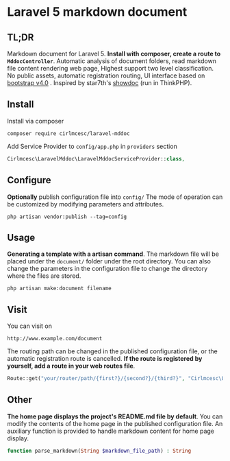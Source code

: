 # Laravel 5 markdown document

TL;DR
-----
Markdown document for Laravel 5.
**Install with composer, create a route to `MddocController`**.
Automatic analysis of document folders, read markdown file content rendering web page, Highest support two level classification.
No public assets, automatic registration routing, UI interface based on [bootstrap v4.0](https://github.com/twbs/bootstrap) .
Inspired by star7th's [showdoc](https://github.com/star7th/showdoc) (run in ThinkPHP).


Install
-------
Install via composer
```
composer require cirlmcesc/laravel-mddoc
```

Add Service Provider to `config/app.php` in `providers` section
```php
Cirlmcesc\LaravelMddoc\LaravelMddocServiceProvider::class,
```

Configure
---------
**Optionally** publish configuration file into `config/`
The mode of operation can be customized by modifying parameters and attributes.
```
php artisan vendor:publish --tag=config
```

Usage
-----
**Generating a template with a artisan command**.
The markdown file will be placed under the `document/` folder under the root directory.
You can also change the parameters in the configuration file to change the directory where the files are stored.
```
php artisan make:document filename
```

Visit
-----
You can visit on
```
http://www.example.com/document
```

The routing path can be changed in the published configuration file, or the automatic registration route is cancelled.
**If the route is registered by yourself, add a route in your web routes file**.
```php
Route::get("your/router/path/{first?}/{second?}/{third?}", "Cirlmcesc\LaravelMddoc\MddocController@view");
```

Other
-----
**The home page displays the project's README.md file by default**.
You can modify the contents of the home page in the published configuration file.
An auxiliary function is provided to handle markdown content for home page display.
```php
function parse_markdown(String $markdown_file_path) : String
```